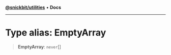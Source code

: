 [**@snickbit/utilities**](../README.md) • **Docs**

***

# Type alias: EmptyArray

> **EmptyArray**: `never`[]
